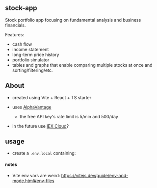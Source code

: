## stock-app

Stock portfolio app focusing on fundamental analysis and business financials.

Features:
- cash flow
- income statement
- long-term price history
- portfolio simulator
- tables and graphs that enable comparing multiple stocks at once and sorting/filtering/etc.

## About

- created using Vite + React + TS starter

- uses [AlphaVantage](https://www.alphavantage.co/documentation/)
  - the free API key's rate limit is 5/min and 500/day
- in the future use [IEX Cloud](https://iexcloud.io/)?

## usage

- create a `.env.local` containing:

#### notes

- Vite env vars are weird: https://vitejs.dev/guide/env-and-mode.html#env-files
